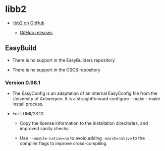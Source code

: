 # libb2

  * [libb2 on GitHub](https://github.com/BLAKE2/libb2)

      * [GitHub releases](https://github.com/BLAKE2/libb2/releases)

## EasyBuild

  * There is no support in the EasyBuilders repository

  * There is no support in the CSCS repository

### Version 0.98.1

  * The EasyConfig is an adaptation of an internal EasyConfig file from the
    University of Antwerpen. It is a straightforward configure - make - make
    install process.
    
  * For LUMI/23.12: 
  
      * Copy the license information to the installation directories,
        and improved sanity checks.
        
      * Use `--enable-native=no` to avoid adding `-march=native` to the compiler
        flags to improve cross-compiling.
